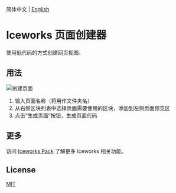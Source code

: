 简体中文 | [English](./README.en.md)

# Iceworks 页面创建器

使用低代码的方式创建网页视图。

## 用法

![创建页面](https://img.alicdn.com/tfs/TB1mdpDJKT2gK0jSZFvXXXnFXXa-960-600.gif)

1. 输入页面名称（将用作文件夹名）
2. 从右侧区块列表中选择页面需要使用的区块，添加到左侧页面预览区
3. 点击“生成页面”按钮，生成页面代码

## 更多

访问 [Iceworks Pack](https://marketplace.visualstudio.com/items?itemName=iceworks-team.iceworks) 了解更多 Iceworks 相关功能。

## License

[MIT](https://github.com/ice-lab/iceworks/blob/master/LICENSE)

